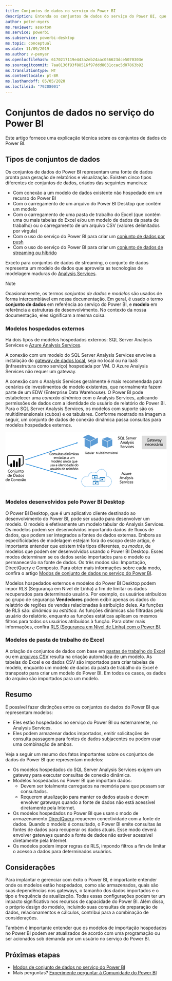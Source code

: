 ```yaml
---
title: Conjuntos de dados no serviço do Power BI
description: Entenda os conjuntos de dados do serviço do Power BI, que representam uma fonte de dados pronta para geração de relatórios e visualização.
author: peter-myers
ms.reviewer: asaxton
ms.service: powerbi
ms.subservice: powerbi-desktop
ms.topic: conceptual
ms.date: 11/09/2019
ms.author: v-pemyer
ms.openlocfilehash: 6170217119e443a2eb24aac056623dce5070303e
ms.sourcegitcommit: 7aa0136f93f88516f97ddd8031ccac5d07863b92
ms.translationtype: HT
ms.contentlocale: pt-BR
ms.lasthandoff: 05/05/2020
ms.locfileid: "79208001"
---
```

# <a name="datasets-in-the-power-bi-service"></a>Conjuntos de dados no serviço do Power BI

Este artigo fornece uma explicação técnica sobre os conjuntos de dados do Power BI.

## <a name="dataset-types"></a>Tipos de conjuntos de dados

Os conjuntos de dados do Power BI representam uma fonte de dados pronta para geração de relatórios e visualização. Existem cinco tipos diferentes de conjuntos de dados, criados das seguintes maneiras:

- Com conexão a um modelo de dados existente não hospedado em um recurso do Power BI
- Com o carregamento de um arquivo do Power BI Desktop que contém um modelo
- Com o carregamento de uma pasta de trabalho do Excel (que contém uma ou mais tabelas do Excel e/ou um modelo de dados da pasta de trabalho) ou o carregamento de um arquivo CSV (valores delimitados por vírgula)
- Com o uso do serviço do Power BI para criar um [conjunto de dados por push](developer/automation/walkthrough-push-data.md)
- Com o uso do serviço do Power BI para criar um [conjunto de dados de streaming ou híbrido](service-real-time-streaming.md)

Exceto para conjuntos de dados de streaming, o conjunto de dados representa um modelo de dados que aproveita as tecnologias de modelagem maduras do [Analysis Services](/analysis-services/analysis-services-overview).

> [!NOTE]
> Ocasionalmente, os termos _conjuntos de dados_ e _modelos_ são usados de forma intercambiável em nossa documentação. Em geral, é usado o termo **conjunto de dados** em referência ao serviço do Power BI, e **modelo** em referência a estruturas de desenvolvimento. No contexto da nossa documentação, eles significam a mesma coisa.

### <a name="external-hosted-models"></a>Modelos hospedados externos

Há dois tipos de modelos hospedados externos: SQL Server Analysis Services e [Azure Analysis Services](/azure/analysis-services/analysis-services-overview).

A conexão com um modelo do SQL Server Analysis Services envolve a instalação do [gateway de dados local](service-gateway-onprem.md), seja no local ou na IaaS (infraestrutura como serviço) hospedada por VM. O Azure Analysis Services não requer um gateway.

A conexão com o Analysis Services geralmente é mais recomendada para cenários de investimentos de modelo existentes, que normalmente fazem parte de um EDW (Enterprise Data Warehouse). O Power BI pode estabelecer uma _conexão dinâmica_ com o Analysis Services, aplicando permissões de dados com a identidade do usuário de relatório do Power BI. Para o SQL Server Analysis Services, os modelos com suporte são os multidimensionais (cubos) e os tabulares. Conforme mostrado na imagem a seguir, um conjunto de dados de conexão dinâmica passa consultas para modelos hospedados externos.

![Um conjunto de dados de conexão dinâmica passa consultas para um modelo hospedado externo](media/service-datasets-understand/live-connection-dataset.png)

### <a name="power-bi-desktop-developed-models"></a>Modelos desenvolvidos pelo Power BI Desktop

O Power BI Desktop, que é um aplicativo cliente destinado ao desenvolvimento do Power BI, pode ser usado para desenvolver um modelo. O modelo é efetivamente um modelo tabular do Analysis Services. Os modelos podem ser desenvolvidos importando dados de fluxos de dados, que podem ser integrados a fontes de dados externas. Embora as especificidades de modelagem estejam fora do escopo deste artigo, é importante entender que existem três tipos diferentes, ou _modos_, de modelos que podem ser desenvolvidos usando o Power BI Desktop. Esses modos determinam se os dados serão importados para o modelo ou permanecerão na fonte de dados. Os três modos são: Importação, DirectQuery e Composto. Para obter mais informações sobre cada modo, confira o artigo [Modos de conjunto de dados no serviço do Power BI](service-dataset-modes-understand.md).

Modelos hospedados externos e modelos do Power BI Desktop podem impor RLS (Segurança em Nível de Linha) a fim de limitar os dados recuperados para determinado usuário. Por exemplo, os usuários atribuídos ao grupo de segurança **Vendedores** podem exibir apenas os dados do relatório de regiões de vendas relacionadas à atribuição deles. As funções de RLS são: _dinâmica_ ou _estática_. As funções dinâmicas são filtradas pelo usuário do relatório, enquanto as funções estáticas aplicam os mesmos filtros para todos os usuários atribuídos à função. Para obter mais informações, confira [RLS (Segurança em Nível de Linha) com o Power BI](service-admin-rls.md).

### <a name="excel-workbook-models"></a>Modelos de pasta de trabalho do Excel

A criação de conjuntos de dados com base em [pastas de trabalho do Excel](service-excel-workbook-files.md) ou em [arquivos CSV](service-comma-separated-value-files.md) resulta na criação automática de um modelo. As tabelas do Excel e os dados CSV são importados para criar tabelas de modelo, enquanto um modelo de dados da pasta de trabalho do Excel é transposto para criar um modelo do Power BI. Em todos os casos, os dados do arquivo são importados para um modelo.

## <a name="summary"></a>Resumo

É possível fazer distinções entre os conjuntos de dados do Power BI que representam modelos:

- Eles estão hospedados no serviço do Power BI ou externamente, no Analysis Services.
- Eles podem armazenar dados importados, emitir solicitações de consulta passagem para fontes de dados subjacentes ou podem usar uma combinação de ambos.

Veja a seguir um resumo dos fatos importantes sobre os conjuntos de dados do Power BI que representam modelos:

- Os modelos hospedados do SQL Server Analysis Services exigem um gateway para executar consultas de conexão dinâmica.
- Modelos hospedados no Power BI que importam dados:
  - Devem ser totalmente carregados na memória para que possam ser consultados.
  - Requerem atualização para manter os dados atuais e devem envolver gateways quando a fonte de dados não está acessível diretamente pela Internet.
- Os modelos hospedados no Power BI que usam o modo de armazenamento [DirectQuery](desktop-directquery-about.md) requerem conectividade com a fonte de dados. Quando o modelo é consultado, o Power BI emite consultas às fontes de dados para recuperar os dados atuais. Esse modo deverá envolver gateways quando a fonte de dados não estiver acessível diretamente pela Internet.
- Os modelos podem impor regras de RLS, impondo filtros a fim de limitar o acesso a dados para determinados usuários.

## <a name="considerations"></a>Considerações

Para implantar e gerenciar com êxito o Power BI, é importante entender onde os modelos estão hospedados, como são armazenados, quais são suas dependências nos gateways, o tamanho dos dados importados e o tipo e frequência de atualização. Todas essas configurações podem ter um impacto significativo nos recursos de capacidade do Power BI. Além disso, o próprio design do modelo, incluindo suas consultas de preparação de dados, relacionamentos e cálculos, contribui para a combinação de considerações.

Também é importante entender que os modelos de importação hospedados no Power BI podem ser atualizados de acordo com uma programação ou ser acionados sob demanda por um usuário no serviço do Power BI.

## <a name="next-steps"></a>Próximas etapas

- [Modos de conjunto de dados no serviço do Power BI](service-dataset-modes-understand.md)
- Mais perguntas? [Experimente perguntar à Comunidade do Power BI](https://community.powerbi.com/)
